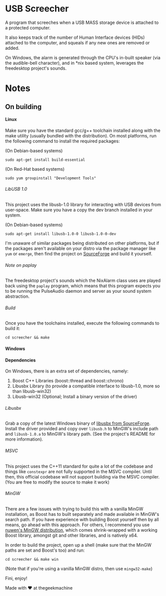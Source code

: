 USB Screecher
=============

A program that screeches when a USB MASS storage device
is attached to a protected computer.

It also keeps track of the number of Human Interface
devices (HIDs) attached to the computer, and squeals
if any new ones are removed or added.

On Windows, the alarm is generated through the CPU's
in-built speaker (via the audible-bell character), and
in *nix based system, leverages the freedesktop project's
sounds.

Notes
=====

## On building

#### Linux

Make sure you have the standard gcc/g++ toolchain installed
along with the make utility (usually bundled with the
distribution). On most platforms, run the following command
to install the required packages:

(On Debian-based systems)
```
sudo apt-get install build-essential
```

(On Red-Hat based systems)
```
sudo yum groupinstall "Development Tools"
```

###### LibUSB 1.0

This project uses the libusb-1.0 library for interacting
with USB devices from user-space. Make sure you have a copy the
dev branch installed in your system.

(On Debian-based systems)
```
sudo apt-get install libusb-1.0-0 libusb-1.0-0-dev
```

I'm unaware of similar packages being distributed on other
platforms, but if the packages aren't available on your distro
via the package manager like `yum` or `emerge`, then find
the project on [SourceForge](http://sourceforge.net/projects/libusb/)
and build it yourself.

###### Note on paplay

The freedesktop project's sounds which the NixAlarm class uses are
played back using the `paplay` program, which means that this
program expects you to be running the PulseAudio daemon and server
as your sound system abstraction.

###### Build

Once you have the toolchains installed, execute the following
commands to build it:

```
cd screecher && make
```

#### Windows

#### Dependencies

On Windows, there is an extra set of dependencies, namely:

1. Boost C++ Libraries (boost::thread and boost::chrono)
2. Libusbx Library (to provide a compatible interface to libusb-1.0,
   more so than libusb-win32)
3. Libusb-win32 (Optional; Install a binary version of the driver)

###### Libusbx

Grab a copy of the latest Windows binary of [libusbx from SourceForge](http://libusbx.sourceforge.net/).
Install the driver provided and copy over `libusb.h` to MinGW's include path
and `libusb-1.0.a` to MinGW's library path. (See the project's README for more information).

###### MSVC

This project uses the C++11 standard for quite a lot of the codebase
and things like `constexpr` are not fully supported in the MSVC
compiler. Until then, this official codebase will not support building
via the MSVC compiler. (You are free to modify the source to make it
work)

###### MinGW

There are a few issues with trying to build this with a vanilla MinGW
installation, as Boost has to built separately and made available in
MinGW's search path. If you have experience with building Boost yourself
then by all means, go ahead with this approach. For others, I recommend
you use [nuwen's MinGW distribution](http://nuwen.net/mingw.html), which
comes shrink-wrapped with a working Boost library, amongst git and other libraries,
and is natively x64.

In order to build the project, open up a shell (make sure that the MinGW
paths are set and Boost's too) and run:

```
cd screecher && make win
```
(Note that if you're using a vanilla MinGW distro, then use `mingw32-make`)

Fini, enjoy!

Made with ♥ at thegeekmachine

